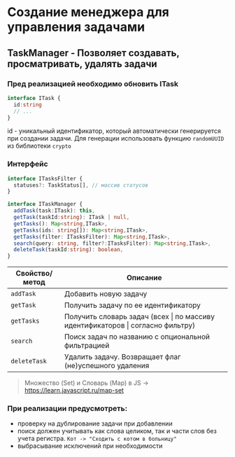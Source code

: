 # Создание менеджера для управления задачами

## TaskManager - Позволяет создавать, просматривать, удалять задачи

### Пред реализацией необходимо обновить ITask
```typescript
interface ITask {
  id:string
  // ...
}
```
id - уникальный идентификатор, который автоматически генерируется при создании задачи. Для генерации использовать функцию `randomUUID` из библиотеки `crypto`

### Интерфейс
```typescript
interface ITasksFilter {
  statuses?: TaskStatus[], // массив статусов
}

interface ITaskManager {
  addTask(task:ITask): this,
  getTask(taskId:string): ITask | null,
  getTasks(): Map<string,ITask>,
  getTasks(ids: string[]): Map<string,ITask>,
  getTasks(filter: ITasksFilter): Map<string,ITask>,
  search(query: string, filter?:ITasksFilter): Map<string,ITask>,
  deleteTask(taskId:string): boolean,
}
```

|Свойство/метод|Описание
|-|--|
|`addTask`|Добавить новую задачу|
|`getTask`|Получить задачу по ее идентификатору|
|`getTasks`|Получить словарь задач (всех \| по массиву идентификаторов \| согласно фильтру)|
|`search`|Поиск задач по названию с опциональной фильтрацией|
|`deleteTask`|Удалить задачу. Возвращает флаг (не)успешного удаления|

> Множество (Set) и Словарь (Map) в JS -> https://learn.javascript.ru/map-set

### При реализации предусмотреть:
* проверку на дублирование задачи при добавлении
* поиск должен учитывать как слова целиком, так и части слов без учета регистра. `Кот -> "Сходить с котом в больницу"`
* выбрасывание исключений при необходимости